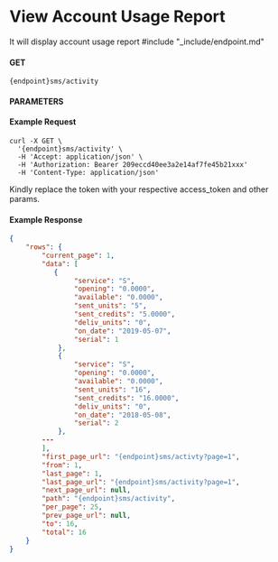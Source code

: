 # View Account Usage Report

It will display account usage report
#include "_include/endpoint.md"

#### GET

```
{endpoint}sms/activity
```

#### PARAMETERS

#### Example Request

```
curl -X GET \
  '{endpoint}sms/activity' \
  -H 'Accept: application/json' \
  -H 'Authorization: Bearer 209eccd40ee3a2e14af7fe45b21xxx'
  -H 'Content-Type: application/json'
```

Kindly replace the token with your respective access_token and other params.

#### Example Response

```json
{
    "rows": {
        "current_page": 1,
        "data": [
           {
                "service": "S",
                "opening": "0.0000",
                "available": "0.0000",
                "sent_units": "5",
                "sent_credits": "5.0000",
                "deliv_units": "0",
                "on_date": "2019-05-07",
                "serial": 1
            },
            {
                "service": "S",
                "opening": "0.0000",
                "available": "0.0000",
                "sent_units": "16",
                "sent_credits": "16.0000",
                "deliv_units": "0",
                "on_date": "2018-05-08",
                "serial": 2
            },
        ---
        ],
        "first_page_url": "{endpoint}sms/activty?page=1",
        "from": 1,
        "last_page": 1,
        "last_page_url": "{endpoint}sms/activity?page=1",
        "next_page_url": null,
        "path": "{endpoint}sms/activity",
        "per_page": 25,
        "prev_page_url": null,
        "to": 16,
        "total": 16
    }
}
```
